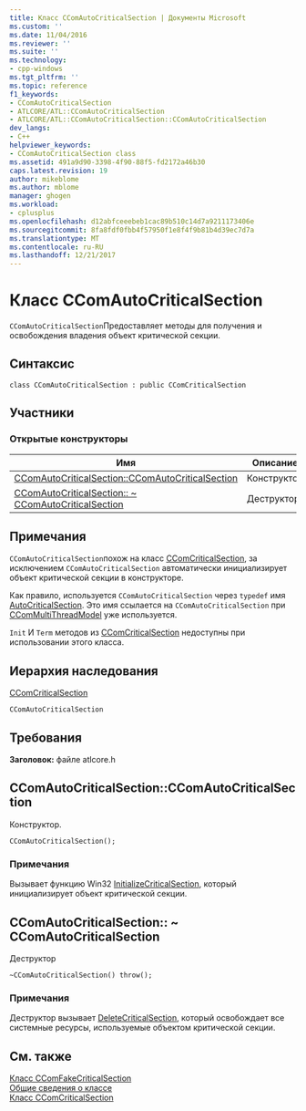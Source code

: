 ```yaml
---
title: Класс CComAutoCriticalSection | Документы Microsoft
ms.custom: ''
ms.date: 11/04/2016
ms.reviewer: ''
ms.suite: ''
ms.technology:
- cpp-windows
ms.tgt_pltfrm: ''
ms.topic: reference
f1_keywords:
- CComAutoCriticalSection
- ATLCORE/ATL::CComAutoCriticalSection
- ATLCORE/ATL::CComAutoCriticalSection::CComAutoCriticalSection
dev_langs:
- C++
helpviewer_keywords:
- CComAutoCriticalSection class
ms.assetid: 491a9d90-3398-4f90-88f5-fd2172a46b30
caps.latest.revision: 19
author: mikeblome
ms.author: mblome
manager: ghogen
ms.workload:
- cplusplus
ms.openlocfilehash: d12abfceeebeb1cac89b510c14d7a9211173406e
ms.sourcegitcommit: 8fa8fdf0fbb4f57950f1e8f4f9b81b4d39ec7d7a
ms.translationtype: MT
ms.contentlocale: ru-RU
ms.lasthandoff: 12/21/2017
---
```

# <a name="ccomautocriticalsection-class"></a>Класс CComAutoCriticalSection
`CComAutoCriticalSection`Предоставляет методы для получения и освобождения владения объект критической секции.  
  
## <a name="syntax"></a>Синтаксис  
  
```
class CComAutoCriticalSection : public CComCriticalSection
```  
  
## <a name="members"></a>Участники  
  
### <a name="public-constructors"></a>Открытые конструкторы  
  
|Имя|Описание:|  
|----------|-----------------|  
|[CComAutoCriticalSection::CComAutoCriticalSection](#ccomautocriticalsection)|Конструктор.|  
|[CComAutoCriticalSection:: ~ CComAutoCriticalSection](#dtor)|Деструктор|  
  
## <a name="remarks"></a>Примечания  
 `CComAutoCriticalSection`похож на класс [CComCriticalSection](../../atl/reference/ccomcriticalsection-class.md), за исключением `CComAutoCriticalSection` автоматически инициализирует объект критической секции в конструкторе.  
  
 Как правило, используется `CComAutoCriticalSection` через `typedef` имя [AutoCriticalSection](ccommultithreadmodel-class.md#autocriticalsection). Это имя ссылается на `CComAutoCriticalSection` при [CComMultiThreadModel](../../atl/reference/ccommultithreadmodel-class.md) уже используется.  

  
 `Init` И `Term` методов из [CComCriticalSection](../../atl/reference/ccomcriticalsection-class.md) недоступны при использовании этого класса.  
  
## <a name="inheritance-hierarchy"></a>Иерархия наследования  
 [CComCriticalSection](../../atl/reference/ccomcriticalsection-class.md)  
  
 `CComAutoCriticalSection`  
  
## <a name="requirements"></a>Требования  
 **Заголовок:** файле atlcore.h  
  
##  <a name="ccomautocriticalsection"></a>CComAutoCriticalSection::CComAutoCriticalSection  
 Конструктор.  
  
```
CComAutoCriticalSection();
```  
  
### <a name="remarks"></a>Примечания  
 Вызывает функцию Win32 [InitializeCriticalSection](http://msdn.microsoft.com/library/windows/desktop/ms683472), который инициализирует объект критической секции.  
  
##  <a name="dtor"></a>CComAutoCriticalSection:: ~ CComAutoCriticalSection  
 Деструктор  
  
```
~CComAutoCriticalSection() throw();
```  
  
### <a name="remarks"></a>Примечания  
 Деструктор вызывает [DeleteCriticalSection](http://msdn.microsoft.com/library/windows/desktop/ms682552), который освобождает все системные ресурсы, используемые объектом критической секции.  
  
## <a name="see-also"></a>См. также  
 [Класс CComFakeCriticalSection](../../atl/reference/ccomfakecriticalsection-class.md)   
 [Общие сведения о классе](../../atl/atl-class-overview.md)   
 [Класс CComCriticalSection](../../atl/reference/ccomcriticalsection-class.md)
